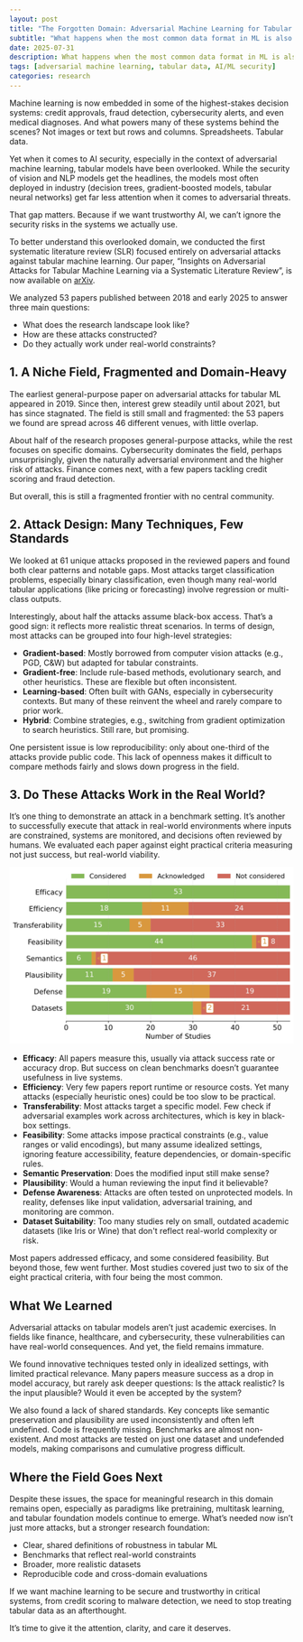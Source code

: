 ```yaml
---
layout: post
title: "The Forgotten Domain: Adversarial Machine Learning for Tabular Data"
subtitle: "What happens when the most common data format in ML is also the least protected?"
date: 2025-07-31
description: What happens when the most common data format in ML is also the least protected?
tags: [adversarial machine learning, tabular data, AI/ML security]
categories: research
---
```


Machine learning is now embedded in some of the highest-stakes decision systems: credit approvals, fraud detection, cybersecurity alerts, and even medical diagnoses. And what powers many of these systems behind the scenes? Not images or text but rows and columns. Spreadsheets. Tabular data.

Yet when it comes to AI security, especially in the context of adversarial machine learning, tabular models have been overlooked. While the security of vision and NLP models get the headlines, the models most often deployed in industry (decision trees, gradient-boosted models, tabular neural networks) get far less attention when it comes to adversarial threats.

That gap matters. Because if we want trustworthy AI, we can’t ignore the security risks in the systems we actually use.

To better understand this overlooked domain, we conducted the first systematic literature review (SLR) focused entirely on adversarial attacks against tabular machine learning. Our paper, “Insights on Adversarial Attacks for Tabular Machine Learning via a Systematic Literature Review”, is now available on  [arXiv](https://arxiv.org/abs/2506.15506).

We analyzed 53 papers published between 2018 and early 2025 to answer three main questions:

- What does the research landscape look like?
- How are these attacks constructed?
- Do they actually work under real-world constraints?

## 1. A Niche Field, Fragmented and Domain-Heavy

The earliest general-purpose paper on adversarial attacks for tabular ML appeared in 2019. Since then, interest grew steadily until about 2021, but has since stagnated. The field is still small and fragmented: the 53 papers we found are spread across 46 different venues, with little overlap.

About half of the research proposes general-purpose attacks, while the rest focuses on specific domains. Cybersecurity dominates the field, perhaps unsurprisingly, given the naturally adversarial environment and the higher risk of attacks. Finance comes next, with a few papers tackling credit scoring and fraud detection.

But overall, this is still a fragmented frontier with no central community.

## 2. Attack Design: Many Techniques, Few Standards

We looked at 61 unique attacks proposed in the reviewed papers and found both clear patterns and notable gaps. Most attacks target classification problems, especially binary classification, even though many real-world tabular applications (like pricing or forecasting) involve regression or multi-class outputs.

Interestingly, about half the attacks assume black-box access. That’s a good sign: it reflects more realistic threat scenarios. In terms of design, most attacks can be grouped into four high-level strategies:

- **Gradient-based**: Mostly borrowed from computer vision attacks (e.g., PGD, C&W) but adapted for tabular constraints.
- **Gradient-free**: Include rule-based methods, evolutionary search, and other heuristics. These are flexible but often inconsistent.
- **Learning-based**: Often built with GANs, especially in cybersecurity contexts. But many of these reinvent the wheel and rarely compare to prior work.
- **Hybrid**: Combine strategies, e.g., switching from gradient optimization to search heuristics. Still rare, but promising.

One persistent issue is low reproducibility: only about one-third of the attacks provide public code. This lack of openness makes it difficult to compare methods fairly and slows down progress in the field.

## 3. Do These Attacks Work in the Real World?

It’s one thing to demonstrate an attack in a benchmark setting. It’s another to successfully execute that attack in real-world environments where inputs are constrained, systems are monitored, and decisions often reviewed by humans. We evaluated each paper against eight practical criteria measuring not just success, but real-world viability.


<p align="center">
  <img src="/assets/img/slr_images.jpg" alt="Practical considerations for adversarial attacks against tabular ML" width="700"/>
</p>

- **Efficacy**: All papers measure this, usually via attack success rate or accuracy drop. But success on clean benchmarks doesn’t guarantee usefulness in live systems.
- **Efficiency**: Very few papers report runtime or resource costs. Yet many attacks (especially heuristic ones) could be too slow to be practical.
- **Transferability**: Most attacks target a specific model. Few check if adversarial examples work across architectures, which is key in black-box settings.
- **Feasibility**: Some attacks impose practical constraints (e.g., value ranges or valid encodings), but many assume idealized settings, ignoring feature accessibility, feature dependencies, or domain-specific rules.
- **Semantic Preservation**: Does the modified input still make sense?
- **Plausibility**: Would a human reviewing the input find it believable?
- **Defense Awareness**: Attacks are often tested on unprotected models. In reality, defenses like input validation, adversarial training, and monitoring are common.
- **Dataset Suitability**: Too many studies rely on small, outdated academic datasets (like Iris or Wine) that don't reflect real-world complexity or risk.

Most papers addressed efficacy, and some considered feasibility. But beyond those, few went further. Most studies covered just two to six of the eight practical criteria, with four being the most common.

## What We Learned

Adversarial attacks on tabular models aren’t just academic exercises. In fields like finance, healthcare, and cybersecurity, these vulnerabilities can have real-world consequences. And yet, the field remains immature.

We found innovative techniques tested only in idealized settings, with limited practical relevance. Many papers measure success as a drop in model accuracy, but rarely ask deeper questions: Is the attack realistic? Is the input plausible? Would it even be accepted by the system?

We also found a lack of shared standards. Key concepts like semantic preservation and plausibility are used inconsistently and often left undefined. Code is frequently missing. Benchmarks are almost non-existent. And most attacks are tested on just one dataset and undefended models, making comparisons and cumulative progress difficult.

## Where the Field Goes Next

Despite these issues, the space for meaningful research in this domain remains open, especially as paradigms like pretraining, multitask learning, and tabular foundation models continue to emerge. What’s needed now isn’t just more attacks, but a stronger research foundation:

- Clear, shared definitions of robustness in tabular ML  
- Benchmarks that reflect real-world constraints  
- Broader, more realistic datasets  
- Reproducible code and cross-domain evaluations  

If we want machine learning to be secure and trustworthy in critical systems, from credit scoring to malware detection, we need to stop treating tabular data as an afterthought.

It’s time to give it the attention, clarity, and care it deserves.
